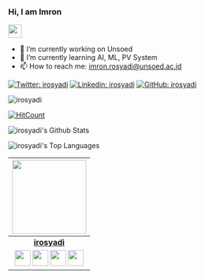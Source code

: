 ### Hi, I am Imron

<p align="left">
  <img src="https://user-images.githubusercontent.com/5679180/79618120-0daffb80-80be-11ea-819e-d2b0fa904d07.gif" width="27px">
</p>

- 🔭 I’m currently working on Unsoed
- 🌱 I’m currently learning AI, ML, PV System
- 📫 How to reach me: imron.rosyadi@unsoed.ac.id

[![Twitter: irosyadi](https://img.shields.io/twitter/follow/irosyadi?style=social)](https://twitter.com/irosyadi)
[![Linkedin: irosyadi](https://img.shields.io/badge/-irosyadi-blue?style=flat-square&logo=Linkedin&logoColor=white&link=https://www.linkedin.com/in/irosyadi/)](https://www.linkedin.com/in/irosyadi/)
[![GitHub: irosyadi](https://img.shields.io/github/followers/irosyadi?label=follow&style=social)](https://github.com/irosyadi)
<p align="left">
  <img src="https://komarev.com/ghpvc/?username=irosyadi" alt="irosyadi" />
</p>

[![HitCount](http://hits.dwyl.com/irosyadi/irosyadi.svg)](http://hits.dwyl.com/irosyadi/irosyadi)

![irosyadi's Github Stats](https://github-readme-stats.vercel.app/api?username=irosyadi&show_icons=true)

![irosyadi's Top Languages](https://github-readme-stats.vercel.app/api/top-langs/?username=irosyadi)

|  <a href="https://irosyadi.github.io/"><img src="https://github.githubassets.com/images/modules/logos_page/Octocat.png" width="150px" height="150px" /></a> |
|:---------------------------------------------------------------------------------------------------------------------------------------: |
|       **[irosyadi](https://irosyadi.github.io/)**                                                                                |
|<a href="https://twitter.com/irosyadi"><img src="https://i.ibb.co/kmgQVyW/twitter.png" width="32px" height="32px"></a> <a href="https://github.com/irosyadi"><img src="https://cdn.iconscout.com/icon/free/png-256/github-108-438008.png" width="32px" height="32px"></a> <a href="https://www.facebook.com/imron-rosyadi"><img src="https://i.ibb.co/zmYNW4p/facebook.png" width="32px" height="32px"></a> <a href="https://www.linkedin.com/in/irosyadi/"><img src="https://i.ibb.co/Kx2GSrT/linkedin.png" width="32px" height="32px"></a> |

